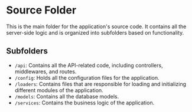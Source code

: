 # Source Folder

This is the main folder for the application's source code. It contains all the server-side logic and is organized into subfolders based on functionality.

## Subfolders

* `/api`: Contains all the API-related code, including controllers, middlewares, and routes.
* `/config`: Holds all the configuration files for the application.
* `/loaders`: Contains files that are responsible for loading and initializing different modules of the application.
* `/models`: Contains all the database models.
* `/services`: Contains the business logic of the application.
